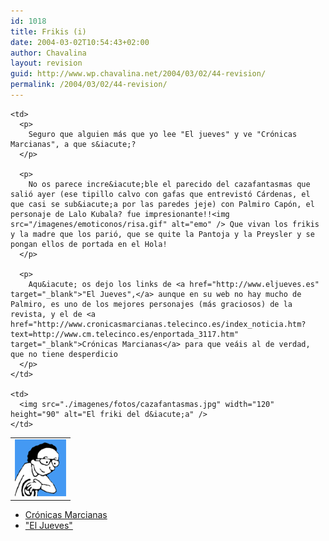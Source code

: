 ```yaml
---
id: 1018
title: Frikis (i)
date: 2004-03-02T10:54:43+02:00
author: Chavalina
layout: revision
guid: http://www.wp.chavalina.net/2004/03/02/44-revision/
permalink: /2004/03/02/44-revision/
---
```

<table width="100%"  border="0">
  <tr>
    <td>
      <img src="./imagenes/fotos/palmirocapon.gif" width="82" height="91" alt="Palmiro Capón" />
    </td>
    
    <td>
      <p>
        Seguro que alguien más que yo lee "El jueves" y ve "Crónicas Marcianas", a que s&iacute;?
      </p>
      
      <p>
        No os parece incre&iacute;ble el parecido del cazafantasmas que salió ayer (ese tipillo calvo con gafas que entrevistó Cárdenas, el que casi se sub&iacute;a por las paredes jeje) con Palmiro Capón, el personaje de Lalo Kubala? fue impresionante!!<img src="/imagenes/emoticonos/risa.gif" alt="emo" /> Que vivan los frikis y la madre que los parió, que se quite la Pantoja y la Preysler y se pongan ellos de portada en el Hola!
      </p>
      
      <p>
        Aqu&iacute; os dejo los links de <a href="http://www.eljueves.es" target="_blank">"El Jueves",</a> aunque en su web no hay mucho de Palmiro, es uno de los mejores personajes (más graciosos) de la revista, y el de <a href="http://www.cronicasmarcianas.telecinco.es/index_noticia.htm?text=http://www.cm.telecinco.es/enportada_3117.htm" target="_blank">Crónicas Marcianas</a> para que veáis al de verdad, que no tiene desperdicio
      </p>
    </td>
    
    <td>
      <img src="./imagenes/fotos/cazafantasmas.jpg" width="120" height="90" alt="El friki del d&iacute;a" />
    </td>
  </tr>
</table>

  * <a href="http://www.cronicasmarcianas.telecinco.es/index_noticia.htm?text=http://www.cm.telecinco.es/enportada_3117.htm" target="_blank">Crónicas Marcianas</a> 
  * <a href="http://www.eljueves.es" target="_blank">"El Jueves"</a>